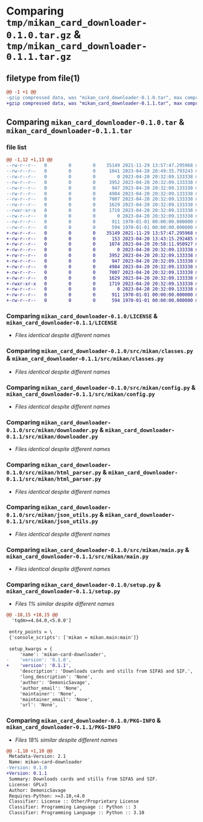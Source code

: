 # Comparing `tmp/mikan_card_downloader-0.1.0.tar.gz` & `tmp/mikan_card_downloader-0.1.1.tar.gz`

## filetype from file(1)

```diff
@@ -1 +1 @@
-gzip compressed data, was "mikan_card_downloader-0.1.0.tar", max compression
+gzip compressed data, was "mikan_card_downloader-0.1.1.tar", max compression
```

## Comparing `mikan_card_downloader-0.1.0.tar` & `mikan_card_downloader-0.1.1.tar`

### file list

```diff
@@ -1,12 +1,13 @@
--rw-r--r--   0        0        0    35149 2021-11-29 13:57:47.295968 mikan_card_downloader-0.1.0/LICENSE
--rw-r--r--   0        0        0     1041 2023-04-20 20:49:35.793243 mikan_card_downloader-0.1.0/pyproject.toml
--rw-r--r--   0        0        0        0 2023-04-20 20:32:09.133338 mikan_card_downloader-0.1.0/src/mikan/__init__.py
--rw-r--r--   0        0        0     3952 2023-04-20 20:32:09.133338 mikan_card_downloader-0.1.0/src/mikan/classes.py
--rw-r--r--   0        0        0      947 2023-04-20 20:32:09.133338 mikan_card_downloader-0.1.0/src/mikan/config.py
--rw-r--r--   0        0        0     4984 2023-04-20 20:32:09.133338 mikan_card_downloader-0.1.0/src/mikan/downloader.py
--rw-r--r--   0        0        0     7007 2023-04-20 20:32:09.133338 mikan_card_downloader-0.1.0/src/mikan/html_parser.py
--rw-r--r--   0        0        0     1629 2023-04-20 20:32:09.133338 mikan_card_downloader-0.1.0/src/mikan/json_utils.py
--rwxr-xr-x   0        0        0     1719 2023-04-20 20:32:09.133338 mikan_card_downloader-0.1.0/src/mikan/main.py
--rw-r--r--   0        0        0        0 2023-04-20 20:32:09.133338 mikan_card_downloader-0.1.0/src/mikan/py.typed
--rw-r--r--   0        0        0      911 1970-01-01 00:00:00.000000 mikan_card_downloader-0.1.0/setup.py
--rw-r--r--   0        0        0      594 1970-01-01 00:00:00.000000 mikan_card_downloader-0.1.0/PKG-INFO
+-rw-r--r--   0        0        0    35149 2021-11-29 13:57:47.295968 mikan_card_downloader-0.1.1/LICENSE
+-rw-r--r--   0        0        0      153 2023-04-20 13:43:15.292485 mikan_card_downloader-0.1.1/default_config.cfg
+-rw-r--r--   0        0        0     1074 2023-04-20 20:58:11.950927 mikan_card_downloader-0.1.1/pyproject.toml
+-rw-r--r--   0        0        0        0 2023-04-20 20:32:09.133338 mikan_card_downloader-0.1.1/src/mikan/__init__.py
+-rw-r--r--   0        0        0     3952 2023-04-20 20:32:09.133338 mikan_card_downloader-0.1.1/src/mikan/classes.py
+-rw-r--r--   0        0        0      947 2023-04-20 20:32:09.133338 mikan_card_downloader-0.1.1/src/mikan/config.py
+-rw-r--r--   0        0        0     4984 2023-04-20 20:32:09.133338 mikan_card_downloader-0.1.1/src/mikan/downloader.py
+-rw-r--r--   0        0        0     7007 2023-04-20 20:32:09.133338 mikan_card_downloader-0.1.1/src/mikan/html_parser.py
+-rw-r--r--   0        0        0     1629 2023-04-20 20:32:09.133338 mikan_card_downloader-0.1.1/src/mikan/json_utils.py
+-rwxr-xr-x   0        0        0     1719 2023-04-20 20:32:09.133338 mikan_card_downloader-0.1.1/src/mikan/main.py
+-rw-r--r--   0        0        0        0 2023-04-20 20:32:09.133338 mikan_card_downloader-0.1.1/src/mikan/py.typed
+-rw-r--r--   0        0        0      911 1970-01-01 00:00:00.000000 mikan_card_downloader-0.1.1/setup.py
+-rw-r--r--   0        0        0      594 1970-01-01 00:00:00.000000 mikan_card_downloader-0.1.1/PKG-INFO
```

### Comparing `mikan_card_downloader-0.1.0/LICENSE` & `mikan_card_downloader-0.1.1/LICENSE`

 * *Files identical despite different names*

### Comparing `mikan_card_downloader-0.1.0/src/mikan/classes.py` & `mikan_card_downloader-0.1.1/src/mikan/classes.py`

 * *Files identical despite different names*

### Comparing `mikan_card_downloader-0.1.0/src/mikan/config.py` & `mikan_card_downloader-0.1.1/src/mikan/config.py`

 * *Files identical despite different names*

### Comparing `mikan_card_downloader-0.1.0/src/mikan/downloader.py` & `mikan_card_downloader-0.1.1/src/mikan/downloader.py`

 * *Files identical despite different names*

### Comparing `mikan_card_downloader-0.1.0/src/mikan/html_parser.py` & `mikan_card_downloader-0.1.1/src/mikan/html_parser.py`

 * *Files identical despite different names*

### Comparing `mikan_card_downloader-0.1.0/src/mikan/json_utils.py` & `mikan_card_downloader-0.1.1/src/mikan/json_utils.py`

 * *Files identical despite different names*

### Comparing `mikan_card_downloader-0.1.0/src/mikan/main.py` & `mikan_card_downloader-0.1.1/src/mikan/main.py`

 * *Files identical despite different names*

### Comparing `mikan_card_downloader-0.1.0/setup.py` & `mikan_card_downloader-0.1.1/setup.py`

 * *Files 1% similar despite different names*

```diff
@@ -18,15 +18,15 @@
  'tqdm>=4.64.0,<5.0.0']
 
 entry_points = \
 {'console_scripts': ['mikan = mikan.main:main']}
 
 setup_kwargs = {
     'name': 'mikan-card-downloader',
-    'version': '0.1.0',
+    'version': '0.1.1',
     'description': 'Downloads cards and stills from SIFAS and SIF.',
     'long_description': 'None',
     'author': 'DemonicSavage',
     'author_email': 'None',
     'maintainer': 'None',
     'maintainer_email': 'None',
     'url': 'None',
```

### Comparing `mikan_card_downloader-0.1.0/PKG-INFO` & `mikan_card_downloader-0.1.1/PKG-INFO`

 * *Files 18% similar despite different names*

```diff
@@ -1,10 +1,10 @@
 Metadata-Version: 2.1
 Name: mikan-card-downloader
-Version: 0.1.0
+Version: 0.1.1
 Summary: Downloads cards and stills from SIFAS and SIF.
 License: GPLv3
 Author: DemonicSavage
 Requires-Python: >=3.10,<4.0
 Classifier: License :: Other/Proprietary License
 Classifier: Programming Language :: Python :: 3
 Classifier: Programming Language :: Python :: 3.10
```


